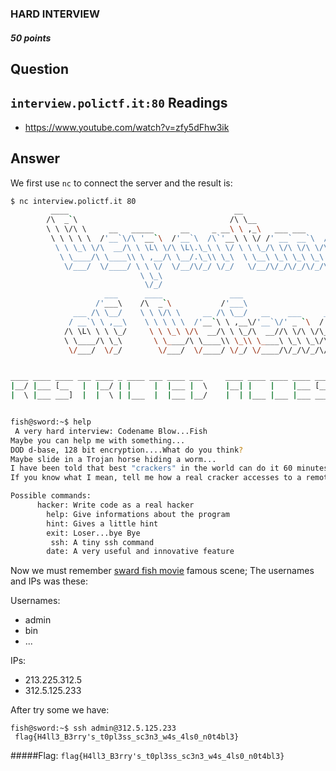 ### HARD INTERVIEW
##### 50 points
Question
--
`interview.polictf.it:80`
Readings
--
* https://www.youtube.com/watch?v=zfy5dFhw3ik

Answer
--
We first use `nc` to connect the server and the result is:  
```bash
$ nc interview.polictf.it 80
         ____                                     __                              __
        /\  _`\                                  /\ \__                          /\ \__
        \ \ \/\ \     __   _____      __     _ __\ \ ,_\   ___ ___      __    ___\ \ ,_\  
         \ \ \ \ \  /'__`\/\ '__`\  /'__`\  /\`'__\ \ \/ /' __` __`\  /'__`\/' _ `\ \ \/  
          \ \ \_\ \/\  __/\ \ \L\ \/\ \L\.\_\ \ \/ \ \ \_/\ \/\ \/\ \/\  __//\ \/\ \ \ \_
           \ \____/\ \____\\ \ ,__/\ \__/.\_\\ \_\  \ \__\ \_\ \_\ \_\ \____\ \_\ \_\ \__\
            \/___/  \/____/ \ \ \/  \/__/\/_/ \/_/   \/__/\/_/\/_/\/_/\/____/\/_/\/_/\/__/
                             \ \_\
                              \/_/
                     ___      ____               ___
                   /'___\    /\  _`\           /'___\
              ___ /\ \__/    \ \ \/\ \     __ /\ \__/   __    ___     ____     __
             / __`\ \ ,__\    \ \ \ \ \  /'__`\ \ ,__\/'__`\/' _ `\  /',__\  /'__`\
            /\ \L\ \ \ \_/     \ \ \_\ \/\  __/\ \ \_/\  __//\ \/\ \/\__, `\/\  __/
            \ \____/\ \_\       \ \____/\ \____\\ \_\\ \____\ \_\ \_\/\____/\ \____\
             \/___/  \/_/        \/___/  \/____/ \/_/ \/____/\/_/\/_/\/___/  \/____/


____ ____ ____ ___ ____ _ ____ ___ ____ ___     ____ ____ ____ ____ ____ ____    ____ _  _ _    _   _
|__/ |___ [__   |  |__/ | |     |  |___ |  \    |__| |    |    |___ [__  [__     |  | |\ | |     \_/  
|  \ |___ ___]  |  |  \ | |___  |  |___ |__/    |  | |___ |___ |___ ___] ___]    |__| | \| |___   |


fish@sword:~$ help
 A very hard interview: Codename Blow...Fish
Maybe you can help me with something...
DOD d-base, 128 bit encryption....What do you think?
Maybe slide in a Trojan horse hiding a worm...
I have been told that best "crackers" in the world can do it 60 minutes, unfortunately i need someone who can do it in 60 seconds... naturally with the right incentives ;)
If you know what I mean, tell me how a real cracker accesses to a remote super protected server...

Possible commands:
	  hacker: Write code as a real hacker
	    help: Give informations about the program
	    hint: Gives a little hint
	    exit: Loser...bye Bye
	     ssh: A tiny ssh command
	    date: A very useful and innovative feature
```
Now we must remember [sward fish movie](https://www.youtube.com/watch?v=zfy5dFhw3ik) famous scene; The usernames and IPs was these:  

Usernames:  
* admin
* bin
* ...  

IPs:
* 213.225.312.5
* 312.5.125.233  

After try some we have:  
```
fish@sword:~$ ssh admin@312.5.125.233
 flag{H4ll3_B3rry's_t0pl3ss_sc3n3_w4s_4ls0_n0t4bl3}
```  
#####Flag: `flag{H4ll3_B3rry's_t0pl3ss_sc3n3_w4s_4ls0_n0t4bl3}`
